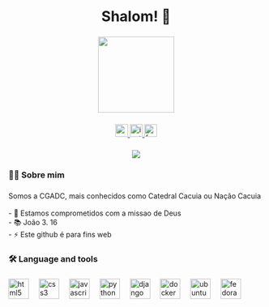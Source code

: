 
###

<h1 align="center">Shalom! 👋</h1>

###
<div align="center">
  <img height="150" src="https://scontent.fqnv5-1.fna.fbcdn.net/v/t39.30808-6/317620097_460918869530675_5286376641225880804_n.jpg?_nc_cat=111&ccb=1-7&_nc_sid=a2f6c7&_nc_ohc=xlUZcp5y-_AAX_Y23Ie&_nc_ht=scontent.fqnv5-1.fna&oh=00_AfA-DSXvGTLxFug6Sx_9aA42DucYNoW-Dv4DsO0kIlUWkw&oe=652B446A"  />
</div>

###

<div align="center">
  <a href="https://youtube.com/@catedralcacuia1517" target="_blank">
    <img src="https://img.shields.io/static/v1?message=Youtube&logo=youtube&label=&color=FF0000&logoColor=white&labelColor=&style=for-the-badge" height="25" alt="youtube logo"  />
  </a>
  <a href="https://www.instagram.com/catedralcacuia/" target="_blank">
    <img src="https://img.shields.io/static/v1?message=Instagram&logo=instagram&label=&color=E4405F&logoColor=white&labelColor=&style=for-the-badge" height="25" alt="instagram logo"  />
  </a>
  <a href="https://www.facebook.com/Catedral-Cacuia-CGADC-lugar-onde-Deus-habita" target="_blank">
    <img src="https://img.shields.io/static/v1?message=Facebook&logo=facebook&label=&color=1877F2&logoColor=white&labelColor=&style=for-the-badge" height="25" alt="facebook logo"  />
  </a>
</div>

###

<div align="center">
  <img src="https://visitor-badge.laobi.icu/badge?page_id=catedralcacuia.catedralcacuia&"  />
</div>


<h3 align="left">👩‍💻  Sobre mim</h3>

###

<p align="left">Somos a CGADC, mais conhecidos como Catedral Cacuia ou Nação Cacuia<br><br>- 🔭 Estamos comprometidos com a missao de Deus<br>- 📚 João 3. 16<br>- ⚡ Este github é para fins web</p>

###

<h3 align="left">🛠 Language and tools</h3>

###

<div align="left">
  <img src="https://cdn.jsdelivr.net/gh/devicons/devicon/icons/html5/html5-original.svg" height="40" alt="html5 logo"  />
  <img width="12" />
  <img src="https://cdn.jsdelivr.net/gh/devicons/devicon/icons/css3/css3-original.svg" height="40" alt="css3 logo"  />
  <img width="12" />
  <img src="https://cdn.jsdelivr.net/gh/devicons/devicon/icons/javascript/javascript-original.svg" height="40" alt="javascript logo"  />
  <img width="12" />
  <img src="https://cdn.jsdelivr.net/gh/devicons/devicon/icons/python/python-original.svg" height="40" alt="python logo"  />
  <img width="12" />
  <img src="https://cdn.jsdelivr.net/gh/devicons/devicon/icons/django/django-plain.svg" height="40" alt="django logo"  />
  <img width="12" />
  <img src="https://cdn.jsdelivr.net/gh/devicons/devicon/icons/docker/docker-original.svg" height="40" alt="docker logo"  />
  <img width="12" />
  <img src="https://cdn.jsdelivr.net/gh/devicons/devicon/icons/ubuntu/ubuntu-plain.svg" height="40" alt="ubuntu logo"  />
  <img width="12" />
  <img src="https://cdn.jsdelivr.net/gh/devicons/devicon/icons/fedora/fedora-original.svg" height="40" alt="fedora logo"  />
</div>


###
